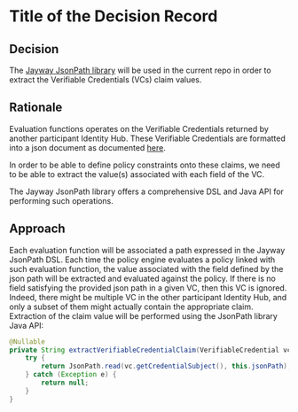 # Title of the Decision Record

## Decision

The [Jayway JsonPath library](https://github.com/json-path/JsonPath) will be used in the current repo in order to extract the Verifiable Credentials (VCs) claim values.

## Rationale

Evaluation functions operates on the Verifiable Credentials returned by another participant Identity Hub. These Verifiable Credentials
are formatted into a json document as documented [here](https://github.com/eclipse-edc/IdentityHub/tree/main/docs/developer/decision-records/2022-07-01-get-claims).

In order to be able to define policy constraints onto these claims, we need to be able to extract the value(s) associated with each field of the VC.

The Jayway JsonPath library offers a comprehensive DSL and Java API for performing such operations.

## Approach

Each evaluation function will be associated a path expressed in the Jayway JsonPath DSL. Each time the policy engine evaluates a policy
linked with such evaluation function, the value associated with the field defined by the json path will be extracted and evaluated against the policy.
If there is no field satisfying the provided json path in a given VC, then this VC is ignored. Indeed, there might be multiple VC
in the other participant Identity Hub, and only a subset of them might actually contain the appropriate claim. Extraction of the claim value
will be performed using the JsonPath library Java API:

```java
@Nullable
private String extractVerifiableCredentialClaim(VerifiableCredential vc) {
    try {
        return JsonPath.read(vc.getCredentialSubject(), this.jsonPath);
    } catch (Exception e) {
        return null;
    }
}
```